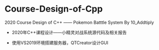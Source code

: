 # Course-Design-of-Cpp
2020 Course Design of C++ —— Pokemon Batttle System By 10_Addtiply

- 2020年C++课程设计——小精灵对战系统源代码及相关报告

- 使用VS2019环境搭建服务器，QTCreator设计GUI

